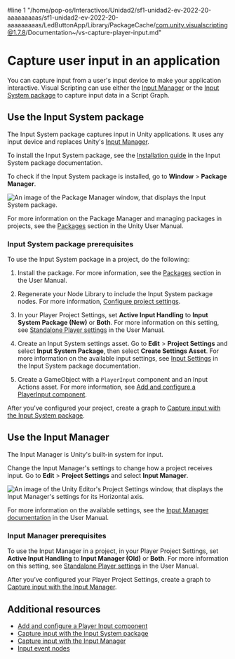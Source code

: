 #line 1 "/home/pop-os/Interactivos/Unidad2/sf1-unidad2-ev-2022-20-aaaaaaaaas/sf1-unidad2-ev-2022-20-aaaaaaaaas/LedButtonApp/Library/PackageCache/com.unity.visualscripting@1.7.8/Documentation~/vs-capture-player-input.md"
# Capture user input in an application

You can capture input from a user's input device to make your application interactive. Visual Scripting can use either the [Input Manager](https://docs.unity3d.com/Manual/class-InputManager.html) or the [Input System package](https://docs.unity3d.com/Packages/com.unity.inputsystem@latest) to capture input data in a Script Graph. 

## Use the Input System package 

The Input System package captures input in Unity applications. It uses any input device and replaces Unity's [Input Manager](#use-the-input-manager). 

To install the Input System package, see the [Installation guide](https://docs.unity3d.com/Packages/com.unity.inputsystem@latest/index.html?subfolder=/manual/Installation.html) in the Input System package documentation. 

To check if the Input System package is installed, go to **Window** &gt; **Package Manager**.

![An image of the Package Manager window, that displays the Input System package.](images/vs-input-system-package-manager.png)

For more information on the Package Manager and managing packages in projects, see the [Packages](https://docs.unity3d.com/Manual/PackagesList.html) section in the Unity User Manual. 

### Input System package prerequisites

To use the Input System package in a project, do the following: 

1. Install the package. For more information, see the [Packages](https://docs.unity3d.com/Manual/PackagesList.html) section in the User Manual. 

2. Regenerate your Node Library to include the Input System package nodes. For more information, [Configure project settings](vs-configuration.md#Regen).

3. In your Player Project Settings, set **Active Input Handling** to **Input System Package (New)** or **Both**. For more information on this setting, see [Standalone Player settings](https://docs.unity3d.com/Manual/class-PlayerSettingsStandalone.html#Configuration) in the User Manual.

4. Create an Input System settings asset. Go to **Edit** &gt; **Project Settings** and select **Input System Package**, then select **Create Settings Asset**. For more information on the available input settings, see [Input Settings](https://docs.unity3d.com/Packages/com.unity.inputsystem@latest/index.html?subfolder=/manual/Settings.html) in the Input System package documentation.

5. Create a GameObject with a `PlayerInput` component and an Input Actions asset. For more information, see [Add and configure a PlayerInput component](vs-capture-player-input-add-component.md).

After you've configured your project, create a graph to [Capture input with the Input System package](vs-capturing-player-inputs-new.md).

## Use the Input Manager

The Input Manager is Unity's built-in system for input. 

Change the Input Manager's settings to change how a project receives input. Go to **Edit** &gt; **Project Settings** and select **Input Manager**. 

![An image of the Unity Editor's Project Settings window, that displays the Input Manager's settings for its Horizontal axis.](images/vs-input-manager-project-settings.png)

For more information on the available settings, see the [Input Manager documentation](https://docs.unity3d.com/Documentation/Manual/class-InputManager.html) in the User Manual.

### Input Manager prerequisites

To use the Input Manager in a project, in your Player Project Settings, set **Active Input Handling** to **Input Manager (Old)** or **Both**. For more information on this setting, see [Standalone Player settings](https://docs.unity3d.com/Manual/class-PlayerSettingsStandalone.html#Configuration) in the User Manual.

After you’ve configured your Player Project Settings, create a graph to [Capture input with the Input Manager](vs-capturing-player-inputs-old.md).

## Additional resources

- [Add and configure a Player Input component](vs-capture-player-input-add-component.md)
- [Capture input with the Input System package](vs-capturing-player-inputs-new.md)
- [Capture input with the Input Manager](vs-capturing-player-inputs-old.md)
- [Input event nodes](vs-input-nodes.md)
